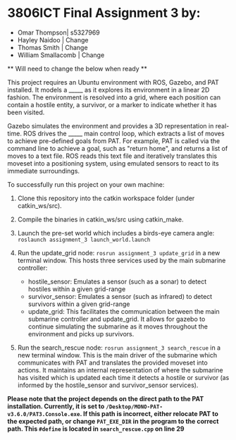 # 3806ICT Final Assignment 3 by:

-  Omar Thompson| s5327969 
-  Hayley Naidoo | Change
-  Thomas Smith | Change
-  William Smallacomb | Change

** Will need to change the below when ready **

This project requires an Ubuntu environment with ROS, Gazebo, and PAT installed. It models a _____ as it explores its environment in a linear 2D fashion. The environment is resolved into a grid, where each position can contain a hostile entity, a survivor, or a marker to indicate whether it has been visited.

Gazebo simulates the environment and provides a 3D representation in real-time. ROS drives the _____ main control loop, which extracts a list of moves to achieve pre-defined goals from PAT. For example, PAT is called via the command line to achieve a goal, such as "return home", and returns a list of moves to a text file. ROS reads this text file and iteratively translates this moveset into a positioning system, using emulated sensors to react to its immediate surroundings.

To successfully run this project on your own machine:

1. Clone this repository into the catkin workspace folder (under catkin_ws/src).
2. Compile the binaries in catkin_ws/src using catkin_make.
3. Launch the pre-set world which includes a birds-eye camera angle:
   `roslaunch assignment_3 launch_world.launch`
4. Run the update_grid node: `rosrun assignment_3 update_grid` in a new terminal window. This hosts three services used by the main submarine controller:

   -  hostile_sensor: Emulates a sensor (such as a sonar) to detect hostiles within a given grid-range
   -  survivor_sensor: Emulates a sensor (such as infrared) to detect survivors within a given grid-range
   -  update_grid: This facilitates the communication between the main submarine controller and update_grid. It allows for gazebo to continue simulating the submarine as it moves throughout the environment and picks up survivors.

5. Run the search_rescue node: `rosrun assignment_3 search_rescue` in a new terminal window. This is the main driver of the submarine which communicates with PAT and translates the provided moveset into actions. It maintains an internal representation of where the submarine has visited which is updated each time it detects a hostile or survivor (as informed by the hostile_sensor and survivor_sensor services).

**Please note that the project depends on the direct path to the PAT installation. Currently, it is set to `/Desktop/MONO-PAT-v3.6.0/PAT3.Console.exe`. If this path is incorrect, either relocate PAT to the expected path, or change `PAT_EXE_DIR` in the program to the correct path. This `#define` is located in `search_rescue.cpp` on line 29**
